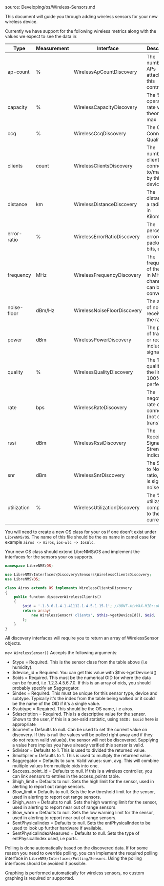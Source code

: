 source: Developing/os/Wireless-Sensors.md

This document will guide you through adding wireless sensors for your new wireless device.
 
Currently we have support for the following wireless metrics along with the values we expect to see the data in:

| Type             | Measurement   | Interface                     | Description                                                  |
| ---------------- | ------------- | ----------------------------- | ------------------------------------------------------------ |
| ap-count         | %             | WirelessApCountDiscovery      | The number of APs attached to this controller                |
| capacity         | %             | WirelessCapacityDiscovery     | The % of operating rate vs theoretical max                   |
| ccq              | %             | WirelessCcqDiscovery          | The Client Connection Quality                                |
| clients          | count         | WirelessClientsDiscovery      | The number of clients connected to/managed by this device    |
| distance         | km            | WirelessDistanceDiscovery     | The distance of a radio link in Kilometers                   |
| error-ratio      | %             | WirelessErrorRatioDiscovery   | The percent of errored packets or bits, etc                  |
| frequency        | MHz           | WirelessFrequencyDiscovery    | The frequency of the radio in MHz, channels can be converted |
| noise-floor      | dBm/Hz        | WirelessNoiseFloorDiscovery   | The amount of noise received by the radio                    |
| power            | dBm           | WirelessPowerDiscovery        | The power of transmit or receive, including signal level     |
| quality          | %             | WirelessQualityDiscovery      | The % of quality of the link, 100% = perfect link            |
| rate             | bps           | WirelessRateDiscovery         | The negotiated rate of the connection (not data transfer)    |
| rssi             | dBm           | WirelessRssiDiscovery         | The Received Signal Strength Indicator                       |
| snr              | dBm           | WirelessSnrDiscovery          | The Signal to Noise ratio, which is signal - noise floor     |
| utilization      | %             | WirelessUtilizationDiscovery  | The % of utilization compared to the current rate            |

You will need to create a new OS class for your os if one doen't exist under `LibreNMS/OS`.  The name of this file
should be the os name in camel case for example `airos -> Airos`, `ios-wlc -> IosWlc`.


Your new OS class should extend LibreNMS\OS and implement the interfaces for the sensors your os supports.
```php
namespace LibreNMS\OS;

use LibreNMS\Interfaces\Discovery\Sensors\WirelessClientsDiscovery;
use LibreNMS\OS;

class Airos extends OS implements WirelessClientsDiscovery
{
    public functon discoverWirelessClients()
    {
        $oid = '.1.3.6.1.4.1.41112.1.4.5.1.15.1'; //UBNT-AirMAX-MIB::ubntWlStatStaCount.1
        return array(
            new WirelessSensor('clients', $this->getDeviceId(), $oid, 'airos', 1, 'Clients')
        );
    }
}
```

All discovery interfaces will require you to return an array of WirelessSensor objects.

`new WirelessSensor()` Accepts the following arguments:

  - $type = Required. This is the sensor class from the table above (i.e humidity).
  - $device_id = Required. You can get this value with $this->getDeviceId()
  - $oids = Required. This must be the numerical OID for where the data can be found, i.e .1.2.3.4.5.6.7.0.
  If this is an array of oids, you should probably specify an $aggregator.
  - $index = Required. This must be unique for this sensor type, device and subtype.
  Typically it's the index from the table being walked or it could be the name of the OID if it's a single value.
  - $subtype = Required. This should be the OS name, i.e airos.
  - $description = Required. This is a descriptive value for the sensor.
  Shown to the user, if this is a per-ssid statistic, using `SSID: $ssid` here is appropriate
  - $current = Defaults to null. Can be used to set the current value on discovery.
  If this is null the values will be polled right away and if they do not return valid value(s), the sensor will not be discovered.
  Supplying a value here implies you have already verified this sensor is valid.
  - $divisor = Defaults to 1. This is used to divided the returned value.
  - $multiplier = Defaults to 1. This is used to multiply the returned value.
  - $aggregator = Defaults to sum. Valid values: sum, avg. This will combine multiple values from multiple oids into one.
  - $access_point_id = Defaults to null. If this is a wireless controller, you can link sensors to entries in the access_points table.
  - $high_limit = Defaults to null. Sets the high limit for the sensor, used in alerting to report out range sensors.
  - $low_limit = Defaults to null. Sets the low threshold limit for the sensor, used in alerting to report out range sensors.
  - $high_warn = Defaults to null. Sets the high warning limit for the sensor, used in alerting to report near out of range sensors.
  - $low_warn = Defaults to null. Sets the low warning limit for the sensor, used in alerting to report near out of range sensors.
  - $entPhysicalIndex = Defaults to null. Sets the entPhysicalIndex to be used to look up further hardware if available.
  - $entPhysicalIndexMeasured = Defaults to null. Sets the type of entPhysicalIndex used, i.e ports.

Polling is done automatically based on the discovered data.  If for some reason you need to override polling, you can implement 
the required polling interface in `LibreNMS/Interfaces/Polling/Sensors`.  Using the polling interfaces should be avoided if possible.

Graphing is performed automatically for wireless sensors, no custom graphing is required or supported.
